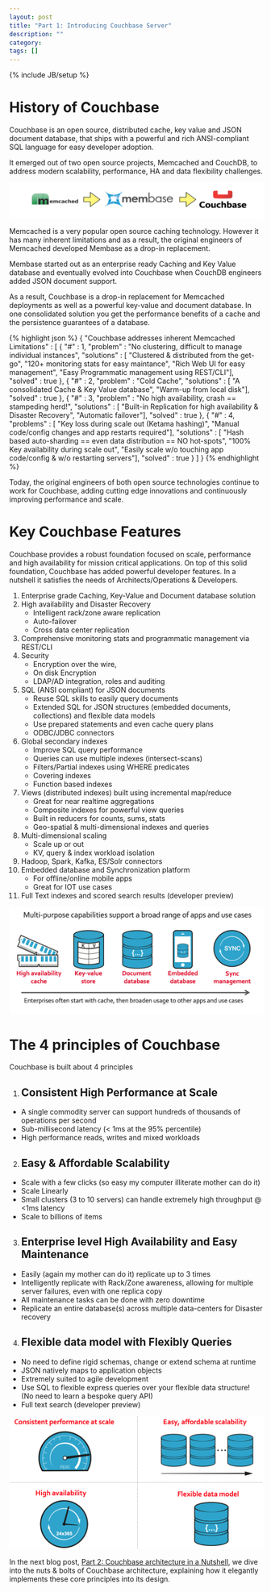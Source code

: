 ```yaml
---
layout: post
title: "Part 1: Introducing Couchbase Server"
description: ""
category: 
tags: []
---
```

{% include JB/setup %}

<h1><strong>History of Couchbase</strong></h1>
Couchbase is an open source, distributed cache, key value and JSON document database, that ships with a powerful and rich ANSI-compliant SQL language for easy developer adoption. 

It emerged out of two open source projects, Memcached and CouchDB, to address modern scalability, performance, HA and data flexibility challenges.

![Couchbase Evolution](/assets/images/couchbase-evolution.png)

Memcached is a very popular open source caching technology. However it has many inherent limitations and as a result, the original engineers of Memcached developed Membase as a drop-in replacement. 

Membase started out as an enterprise ready Caching and Key Value database and eventually evolved into Couchbase when CouchDB engineers added JSON document support. 

As a result, Couchbase is a drop-in replacement for Memcached deployments as well as a powerful key-value and document database. In one consolidated solution you get the performance benefits of a cache and the persistence guarantees of a database. 

{% highlight json %}
{
	"Couchbase addresses inherent Memcached Limitations" : [
  	{
  		"#" : 1, 
  		"problem" : "No clustering, difficult to manage individual instances",
  		"solutions" : [ "Clustered & distributed from the get-go", 
  		  		"120+ monitoring stats for easy maintance",
  		  		"Rich Web UI for easy management",
  		  		"Easy Programmatic management using REST/CLI"],
  		"solved" : true
  	},
  	{
  		"#" : 2,
  		"problem" : "Cold Cache",
  		"solutions" : [ "A consolidated Cache & Key Value database",
  		  		"Warm-up from local disk"],
  		"solved" : true
  	},
  	{
  		"#" : 3,
  		"problem" : "No high availability, crash == stampeding herd!",
  		"solutions" : [ "Built-in Replication for high availability & Disaster Recovery",
  		  		"Automatic failover"],
  		"solved" : true
  	},
  	{
  		"#" : 4,
  		"problems" : [ "Key loss during scale out (Ketama hashing)", 
  		  		"Manual code/config changes and app restarts required"],
  		"solutions" : [ "Hash based auto-sharding == even data distribution == NO hot-spots",
  		  		"100% Key availability during scale out",
  		  		"Easily scale w/o touching app code/config & w/o restarting servers"],
  		"solved" : true
  	}
 ]
}
{% endhighlight %}

Today, the original engineers of both open source technologies continue to work for Couchbase, adding cutting edge innovations and continuously improving performance and scale. 


<h1><strong>Key Couchbase Features</strong></h1>

Couchbase provides a robust foundation focused on scale, performance and high availability for mission critical applications. On top of this solid foundation, Couchbase has added powerful developer features. In a nutshell it satisfies the needs of Architects/Operations & Developers. 

1. Enterprise grade Caching, Key-Value and Document database solution
2. High availability and Disaster Recovery
	* Intelligent rack/zone aware replication
	* Auto-failover
	* Cross data center replication
4. Comprehensive monitoring stats and programmatic management via REST/CLI
5. Security
	* Encryption over the wire, 
	* On disk Encryption 
	* LDAP/AD integration, roles and auditing
6. SQL (ANSI compliant) for JSON documents
	* Reuse SQL skills to easily query documents
	* Extended SQL for JSON structures (embedded documents, collections) and flexible data models  
	* Use prepared statements and even cache query plans
	* ODBC/JDBC connectors
7. Global secondary indexes
	* Improve SQL query performance
	* Queries can use multiple indexes (intersect-scans)
	* Filters/Partial indexes using WHERE predicates
	* Covering indexes
	* Function based indexes
8. Views (distributed indexes) built using incremental map/reduce
	* Great for near realtime aggregations
	* Composite indexes for powerful view queries
	* Built in reducers for counts, sums, stats 
	* Geo-spatial & multi-dimensional indexes and queries
9. Multi-dimensional scaling
	* Scale up or out
	* KV, query & index workload isolation 
10. Hadoop, Spark, Kafka, ES/Solr connectors
11. Embedded database and Synchronization platform 
	* For offline/online mobile apps
	* Great for IOT use cases
12. Full Text indexes and scored search results (developer preview)

![Couchbase - The Complete Data Management Solution](/assets/images/couchbas-data-platform.png)

<h1><strong>The 4 principles of Couchbase</strong></h1>

Couchbase is built about 4 principles

1. <h2><strong>Consistent High Performance at Scale</strong></h2>
- A single commodity server can support hundreds of thousands of operations per second
- Sub-millisecond latency (< 1ms at the 95% percentile)
- High performance reads, writes and mixed workloads

2. <h2><strong>Easy & Affordable Scalability</strong></h2>
- Scale with a few clicks (so easy my computer illiterate mother can do it)
- Scale Linearly
- Small clusters (3 to 10 servers) can handle extremely high throughput @ <1ms latency
- Scale to billions of items

3. <h2><strong>Enterprise level High Availability and Easy Maintenance</strong></h2>
- Easily (again my mother can do it) replicate up to 3 times
- Intelligently replicate with Rack/Zone awareness, allowing for multiple server failures, even with one replica copy
- All maintenance tasks can be done with zero downtime
- Replicate an entire database(s) across multiple data-centers for Disaster recovery

4. <h2><strong>Flexible data model with Flexibly Queries</strong></h2>
- No need to define rigid schemas, change or extend schema at runtime
- JSON natively maps to application objects
- Extremely suited to agile development 
- Use SQL to flexible express queries over your flexible data structure! (No need to learn a bespoke query API)
- Full text search (developer preview)

![Couchbase - 4 Principles of Couchbase](/assets/images/4pillars.png)

In the next blog post, [Part 2: Couchbase architecture in a Nutshell](/2015/11/26/part-2-couchbase-architecture-in-a-nutshell/), we dive into the nuts & bolts of Couchbase architecture, explaining how it elegantly implements these core principles into its design.

